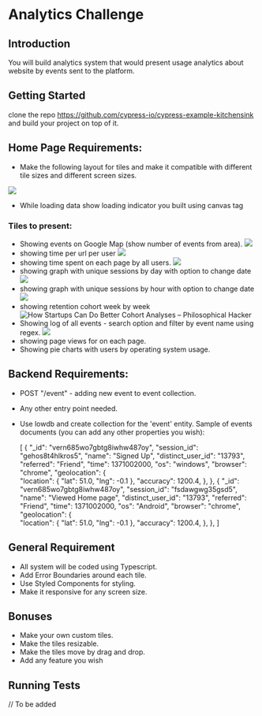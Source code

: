 # Analytics Challenge

## Introduction

You will build analytics system that would present usage analytics about website by events sent to the platform.

## Getting Started

clone the repo https://github.com/cypress-io/cypress-example-kitchensink and build your project on top of it.


## Home Page Requirements:

 - Make the following layout for tiles and make it compatible with different tile sizes and different screen sizes.

![](https://i.imgur.com/gtPzvXP.jpg)
 - While loading data show loading indicator you built using canvas tag

### Tiles to present:
 - Showing events on Google Map (show number of events from area).
![](https://i.imgur.com/AOACrVj.png)
 - showing time per url per user
![](https://i.imgur.com/FSQEHo7.png)
 - showing time spent on each page by all users.
![](https://i.imgur.com/RFx8GFw.png)
 - showing graph with unique sessions by day with option to change date
![](https://i.imgur.com/EPPmDjq.png)
 - showing graph with unique sessions by hour with option to change date
![](https://i.imgur.com/6gJ7e1k.png)
 - showing retention cohort week by week
![How Startups Can Do Better Cohort Analyses – Philosophical Hacker](https://www.philosophicalhacker.com/images/cohort-analysis.png)
 - Showing log of all events - search option and filter by event name using regex.
![](https://i.imgur.com/hFlqDbG.png)
 - showing page views for on each page.
 - Showing pie charts with users by operating system usage.

## Backend Requirements:

 - POST "/event" - adding new event to event collection.
 - Any other entry point needed.
 - Use lowdb and create collection for the 'event' entity.
	Sample of events documents (you can add any other properties you wish):

      [
        	        {
        	        "_id": "vern685wo7gbtg8iwhw487oy",
        	         "session_id": "gehos8t4hlkros5",
        	         "name": "Signed Up",
        	         "distinct_user_id": "13793",
        	         "referred": "Friend",
        	         "time": 1371002000,
        	    	 "os": "windows",
        	    	 "browser": "chrome",
        	    	 "geolocation": {  
        	    		 "location":  {  "lat":  51.0,  "lng":  -0.1  },
        	    		 "accuracy":  1200.4,
        	    		}, 
        	        },
        	        {
        	        "_id": "vern685wo7gbtg8iwhw487oy",
        	         "session_id": "fsdawgwg35gsd5",
        	         "name": "Viewed Home page",
        	         "distinct_user_id": "13793",
        	         "referred": "Friend",
        	         "time": 1371002000,
        	    	 "os": "Android",
        	    	 "browser": "chrome",
        	    	 "geolocation": {  
        	    		 "location":  {  "lat":  51.0,  "lng":  -0.1  },
        	    		 "accuracy":  1200.4,
        	    		}, 
        	        },
        	    ]

## General Requirement

 - All system will be coded using Typescript.
 - Add Error Boundaries around each tile.
 - Use Styled Components for styling.
 - Make it responsive for any screen size.


## Bonuses
  - Make your own custom tiles.
  - Make the tiles resizable.
  - Make the tiles move by drag and drop.
  - Add any feature you wish
  
## Running Tests
// To be added

